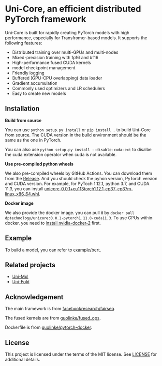 Uni-Core, an efficient distributed PyTorch framework
====================================================

Uni-Core is built for rapidly creating PyTorch models with high performance, especially for Transfromer-based models. It supports the following features:
- Distributed training over multi-GPUs and multi-nodes
- Mixed-precision training with fp16 and bf16
- High-performance fused CUDA kernels
- model checkpoint management
- Friendly logging
- Buffered (GPU-CPU overlapping) data loader
- Gradient accumulation
- Commonly used optimizers and LR schedulers
- Easy to create new models


Installation
------------

**Build from source**

You can use `python setup.py install` or `pip install .` to build Uni-Core from source. The CUDA version in the build environment should be the same as the one in PyTorch.

You can also use `python setup.py install --disable-cuda-ext` to disalbe the cuda extension operator when cuda is not available.

**Use pre-compiled python wheels**

We also pre-compiled wheels by GitHub Actions. You can download them from the [Release](https://github.com/dptech-corp/Uni-Core/releases). And you should check the pyhon version, PyTorch version and CUDA version. For example, for PyToch 1.12.1, python 3.7, and CUDA 11.3, you can install [unicore-0.0.1+cu113torch1.12.1-cp37-cp37m-linux_x86_64.whl](https://github.com/dptech-corp/Uni-Core/releases/download/0.0.1/unicore-0.0.1+cu113torch1.12.1-cp37-cp37m-linux_x86_64.whl). 

**Docker image**

We also provide the docker image. you can pull it by `docker pull dptechnology/unicore:0.0.1-pytorch1.11.0-cuda11.3`. To use GPUs within docker, you need to [install nvidia-docker-2](https://docs.nvidia.com/datacenter/cloud-native/container-toolkit/install-guide.html#docker) first.


Example
-------

To build a model, you can refer to [example/bert](https://github.com/dptech-corp/Uni-Core/tree/main/examples/bert). 

Related projects
----------------

- [Uni-Mol](https://github.com/dptech-corp/Uni-Mol)
- [Uni-Fold](https://github.com/dptech-corp/Uni-Fold)

Acknowledgement
---------------

The main framework is from [facebookresearch/fairseq](https://github.com/facebookresearch/fairseq).

The fused kernels are from [guolinke/fused_ops](https://github.com/guolinke/fused_ops).

Dockerfile is from [guolinke/pytorch-docker](https://github.com/guolinke/pytorch-docker).

License
-------

This project is licensed under the terms of the MIT license. See [LICENSE](https://github.com/dptech-corp/Uni-Core/blob/main/LICENSE) for additional details.
